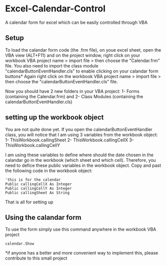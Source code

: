 # Excel-Calendar-Control
A calendar form for excel which can be easily controlled through VBA

## Setup
To load the calandar form code (the .frm file), on youe excel sheet, open the VBA view (ALT+F11) and on the project window, right click on your workbook VBA project name > import file > then choose the "Calendar.frm" file.
You also need to import the class module "calendarButtonEventHandler.cls" to enable clicking on your calandar form buttons*
Again right click on the workbook VBA project name > import file > then choose the "calendarButtonEventHandler.cls" file.

Now you should have 2 new folders in your VBA project: 1- Forms (containing the Calendar.frm) and 2- Class Modules (containing the calendarButtonEventHandler.cls)

## setting up the workbook object
You are not quite done yet. If you open the calendarButtonEventHandler class, you will notice that I am using 3 variables from the workbook object:
1- ThisWorkbook.callingSheet
2- ThisWorkbook.callingCellX
3- ThisWorkbook.callingCellY

I am using these variables to define where should the date chosen in the calandar go in the workbook (which sheet and which cell). Therefore, you need to defice these public variables in the workbook object. Copy and past the following code in the workbook object:
```VB
'this is for the calendar
Public callingCellX As Integer
Public callingCellY As Integer
Public callingSheet As String
```
That is all for setting up

## Using the calandar form
To use the form simply use this command anywhere in the workbook VBA project
```VB
calendar.Show
```

*if anyone has a better and more convenient way to implement this, please contribute to this small project
